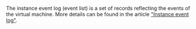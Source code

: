 The instance event log (event list) is a set of records reflecting the events of the virtual machine. More details can be found in the article ["Instance event log"](/ru/base/iaas/vm-start/manage-vm/vm-eventlog).

